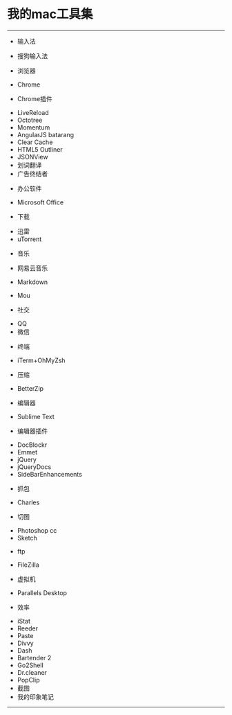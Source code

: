 # 我的mac工具集
---

- 输入法
 + 搜狗输入法
- 浏览器
 + Chrome
- Chrome插件
 + LiveReload
 + Octotree
 + Momentum
 + AngularJS batarang
 + Clear Cache
 + HTML5 Outliner
 + JSONView
 + 划词翻译
 + 广告终结者
- 办公软件
 + Microsoft Office
- 下载
 + 迅雷
 + uTorrent
- 音乐
 + 网易云音乐
- Markdown
 + Mou
- 社交
 + QQ
 + 微信
- 终端
 + iTerm+OhMyZsh
- 压缩
 + BetterZip
- 编辑器
 + Sublime Text
- 编辑器插件
 + DocBlockr
 + Emmet
 + jQuery
 + jQueryDocs
 + SideBarEnhancements
- 抓包
 + Charles
- 切图
 + Photoshop cc
 + Sketch
- ftp
 + FileZilla
- 虚拟机
 + Parallels Desktop
- 效率
 + iStat
 + Reeder
 + Paste
 + Divvy
 + Dash
 + Bartender 2
 + Go2Shell
 + Dr.cleaner
 + PopClip
 + 截图
 + 我的印象笔记
---
